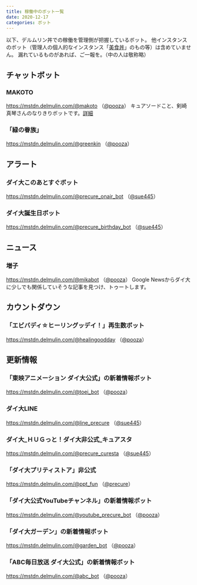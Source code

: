 ```yaml
---
title: 稼働中のボット一覧
date: 2020-12-17
categories: ボット
---
```


以下、デルムリン丼での稼働を管理側が把握しているボット。
他インスタンスのボット（管理人の個人的なインスタンス「[美食丼](https://mstdn.b-shock.org/)」のもの等）は含めていません。
漏れているものがあれば、ご一報を。（中の人は敬称略）

## チャットボット

### MAKOTO
https://mstdn.delmulin.com/@makoto （[@pooza](https://mstdn.delmulin.com/@pooza)）
キュアソードこと、剣崎真琴さんのなりきりボットです。[詳細](/articles/MAKOTO)

### 「緑の眷族」
https://mstdn.delmulin.com/@greenkin （[@pooza](https://mstdn.delmulin.com/@pooza)）

## アラート

### ダイ大このあとすぐボット
https://mstdn.delmulin.com/@precure_onair_bot （[@sue445](https://mstdn.delmulin.com/@sue445)）

### ダイ大誕生日ボット
https://mstdn.delmulin.com/@precure_birthday_bot （[@sue445](https://mstdn.delmulin.com/@sue445)）

## ニュース

### 増子
https://mstdn.delmulin.com/@mikabot （[@pooza](https://mstdn.delmulin.com/@pooza)）
Google Newsからダイ大に少しでも関係していそうな記事を見つけ、トゥートします。

## カウントダウン

### 「エビバディ☆ヒーリングッデイ！」再生数ボット
https://mstdn.delmulin.com/@healingoodday （[@pooza](https://mstdn.delmulin.com/@pooza)）

## 更新情報

### 「東映アニメーション ダイ大公式」の新着情報ボット
https://mstdn.delmulin.com/@toei_bot （[@pooza](https://mstdn.delmulin.com/@pooza)）

### ダイ大LINE
https://mstdn.delmulin.com/@line_precure （[@sue445](https://mstdn.delmulin.com/@sue445)）

### ダイ大_ＨＵＧっと！ダイ大非公式_キュアスタ
https://mstdn.delmulin.com/@precure_curesta （[@sue445](https://mstdn.delmulin.com/@sue445)）

### 「ダイ大プリティストア」非公式
https://mstdn.delmulin.com/@ppt_fun （[@precure](https://mstdn.delmulin.com/@precure)）

### 「ダイ大公式YouTubeチャンネル」の新着情報ボット
https://mstdn.delmulin.com/@youtube_precure_bot （[@pooza](https://mstdn.delmulin.com/@pooza)）

### 「ダイ大ガーデン」の新着情報ボット
https://mstdn.delmulin.com/@garden_bot （[@pooza](https://mstdn.delmulin.com/@pooza)）

### 「ABC毎日放送 ダイ大公式」の新着情報ボット
https://mstdn.delmulin.com/@abc_bot （[@pooza](https://mstdn.delmulin.com/@pooza)）


